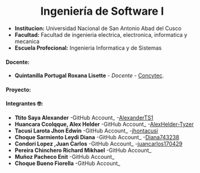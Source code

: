 # **<center>Ingeniería de Software I </center>**

- **Institucion:** Universidad Nacional de San Antonio Abad del Cusco
- **Facultad:** Facultad de ingenieria electrica, electronica, informatica y mecanica
- **Escuela Profecional:** Ingenieria Informatica y de Sistemas

#### Docente:
- **Quintanilla Portugal Roxana Lisette** - _Docente_ - [Concytec](http://directorio.concytec.gob.pe/appDirectorioCTI/VerDatosInvestigador.do?id_investigador=40930).

#### Proyecto:
#### Integrantes 🤓:
- **Ttito Saya Alexander** -GitHub Account_ -[AlexanderTS1](https://github.com/AlexanderTS1)
- **Huancara Ccolqque, Alex Helder** -GitHub Account_ -[AlexHelder-Tyzer](https://github.com/AlexHelder-Tyzer)
- **Tacusi Larota Jhon Edwin** -GitHub Account_ -[jhontacusi](https://github.com/jhontacusi)
- **Choque Sarmiento Leydi Diana** -GitHub Account_ -[Diana743238](https://github.com/Diana743238) 
- **Condori Lopez ,Juan Carlos** -GitHub Account_ -[juancarlos170429](https://github.com/juancarlos170429) 
- **Pereira Chinchero Richard Mikhael** -GitHub Account_   
- **Muñoz Pacheco Enit** -GitHub Account_ 
- **Choque Bueno Fiorella** -GitHub Account_                              
